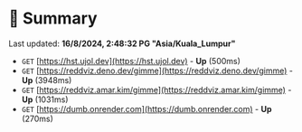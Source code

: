 # 📖 Summary
Last updated: **16/8/2024, 2:48:32 PG "Asia/Kuala_Lumpur"**

- `GET` [https://hst.ujol.dev](https://hst.ujol.dev) - **Up** (500ms)
- `GET` [https://reddviz.deno.dev/gimme](https://reddviz.deno.dev/gimme) - **Up** (3948ms)
- `GET` [https://reddviz.amar.kim/gimme](https://reddviz.amar.kim/gimme) - **Up** (1031ms)
- `GET` [https://dumb.onrender.com](https://dumb.onrender.com) - **Up** (270ms)
